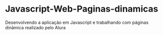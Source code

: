 # Javascript-Web-Paginas-dinamicas
Desenvolvendo a aplicação em Javascript e trabalhando com páginas dinâmica  realizado pelo Alura
